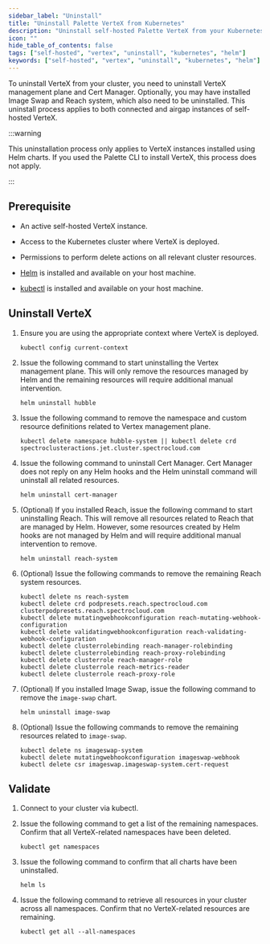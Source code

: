 ```yaml
---
sidebar_label: "Uninstall"
title: "Uninstall Palette VerteX from Kubernetes"
description: "Uninstall self-hosted Palette VerteX from your Kubernetes cluster using Helm charts."
icon: ""
hide_table_of_contents: false
tags: ["self-hosted", "vertex", "uninstall", "kubernetes", "helm"]
keywords: ["self-hosted", "vertex", "uninstall", "kubernetes", "helm"]
---
```


To uninstall VerteX from your cluster, you need to uninstall VerteX management plane and Cert Manager. Optionally, you
may have installed Image Swap and Reach system, which also need to be uninstalled. This uninstall process applies to
both connected and airgap instances of self-hosted VerteX.

:::warning

This uninstallation process only applies to VerteX instances installed using Helm charts. If you used the Palette CLI to
install VerteX, this process does not apply.

:::

## Prerequisite

- An active self-hosted VerteX instance.

- Access to the Kubernetes cluster where VerteX is deployed.

- Permissions to perform delete actions on all relevant cluster resources.

- [Helm](https://helm.sh/docs/intro/install/) is installed and available on your host machine.

- [kubectl](https://kubernetes.io/docs/tasks/tools/#kubectl) is installed and available on your host machine.

## Uninstall VerteX

1. Ensure you are using the appropriate context where VerteX is deployed.

   ```shell
   kubectl config current-context
   ```

2. Issue the following command to start uninstalling the Vertex management plane. This will only remove the resources
   managed by Helm and the remaining resources will require additional manual intervention.

   ```shell
   helm uninstall hubble
   ```

3. Issue the following command to remove the namespace and custom resource definitions related to Vertex management
   plane.

   ```shell
   kubectl delete namespace hubble-system || kubectl delete crd spectroclusteractions.jet.cluster.spectrocloud.com
   ```

4. Issue the following command to uninstall Cert Manager. Cert Manager does not reply on any Helm hooks and the Helm
   uninstall command will uninstall all related resources.

   ```shell
   helm uninstall cert-manager
   ```

5. (Optional) If you installed Reach, issue the following command to start uninstalling Reach. This will remove all
   resources related to Reach that are managed by Helm. However, some resources created by Helm hooks are not managed by
   Helm and will require additional manual intervention to remove.

   ```shell
   helm uninstall reach-system
   ```

6. (Optional) Issue the following commands to remove the remaining Reach system resources.

   ```shell
   kubectl delete ns reach-system
   kubectl delete crd podpresets.reach.spectrocloud.com clusterpodpresets.reach.spectrocloud.com
   kubectl delete mutatingwebhookconfiguration reach-mutating-webhook-configuration
   kubectl delete validatingwebhookconfiguration reach-validating-webhook-configuration
   kubectl delete clusterrolebinding reach-manager-rolebinding
   kubectl delete clusterrolebinding reach-proxy-rolebinding
   kubectl delete clusterrole reach-manager-role
   kubectl delete clusterrole reach-metrics-reader
   kubectl delete clusterrole reach-proxy-role
   ```

7. (Optional) If you installed Image Swap, issue the following command to remove the `image-swap` chart.

   ```shell
   helm uninstall image-swap
   ```

8. (Optional) Issue the following commands to remove the remaining resources related to `image-swap`.

   ```shell
   kubectl delete ns imageswap-system
   kubectl delete mutatingwebhookconfiguration imageswap-webhook
   kubectl delete csr imageswap.imageswap-system.cert-request
   ```

## Validate

1. Connect to your cluster via kubectl.

2. Issue the following command to get a list of the remaining namespaces. Confirm that all VerteX-related namespaces
   have been deleted.

   ```shell
   kubectl get namespaces
   ```

3. Issue the following command to confirm that all charts have been uninstalled.

   ```shell
   helm ls
   ```

4. Issue the following command to retrieve all resources in your cluster across all namespaces. Confirm that no
   VerteX-related resources are remaining.

   ```shell
   kubectl get all --all-namespaces
   ```
